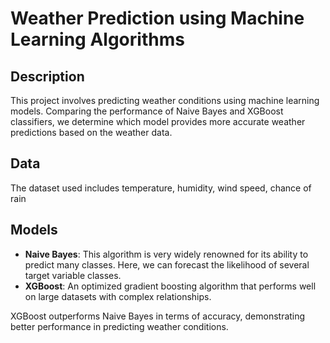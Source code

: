 # Weather Prediction using Machine Learning Algorithms
## Description
This project involves predicting weather conditions using machine learning models. Comparing the performance of Naive Bayes and XGBoost classifiers, we determine which model provides more accurate weather predictions based on the weather data.

## Data
The dataset used includes temperature, humidity, wind speed, chance of rain

## Models
- **Naive Bayes**: This algorithm is very widely renowned for its ability to predict many classes. Here, we can forecast the likelihood of several target variable classes. 
- **XGBoost**: An optimized gradient boosting algorithm that performs well on large datasets with complex relationships.

XGBoost outperforms Naive Bayes in terms of accuracy, demonstrating better performance in predicting weather conditions.
